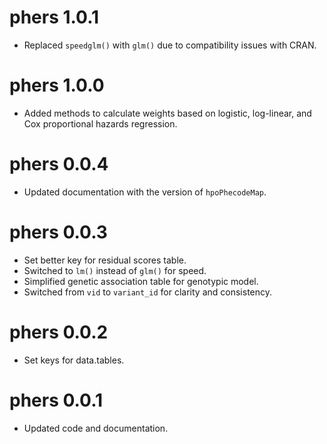 # phers 1.0.1
* Replaced `speedglm()` with `glm()` due to compatibility issues with CRAN.

# phers 1.0.0
* Added methods to calculate weights based on logistic, log-linear, and Cox proportional hazards regression.

# phers 0.0.4
* Updated documentation with the version of `hpoPhecodeMap`.

# phers 0.0.3
* Set better key for residual scores table.
* Switched to `lm()` instead of `glm()` for speed.
* Simplified genetic association table for genotypic model.
* Switched from `vid` to `variant_id` for clarity and consistency.

# phers 0.0.2
* Set keys for data.tables.

# phers 0.0.1
* Updated code and documentation.
